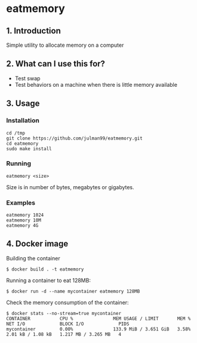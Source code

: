eatmemory
=========

## 1. Introduction
Simple utility to allocate memory on a computer

## 2. What can I use this for?
- Test swap
- Test behaviors on a machine when there is little memory available

## 3. Usage

### Installation

```
cd /tmp
git clone https://github.com/julman99/eatmemory.git
cd eatmemory
sudo make install
```

### Running

```
eatmemory <size>
```

Size is in number of bytes, megabytes or gigabytes.

### Examples

```
eatmemory 1024
eatmemory 10M
eatmemory 4G
```

## 4. Docker image

Building the container

```
$ docker build . -t eatmemory
```

Running a container to eat 128MB:

```
$ docker run -d --name mycontainer eatmemory 128MB
```

Check the memory consumption of the container:

```
$ docker stats --no-stream=true mycontainer
CONTAINER           CPU %               MEM USAGE / LIMIT       MEM %               NET I/O             BLOCK I/O             PIDS
mycontainer         0.00%               133.9 MiB / 3.651 GiB   3.58%               2.01 kB / 1.08 kB   1.217 MB / 3.265 MB   4
```
